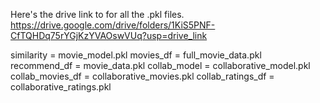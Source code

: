 Here's the drive link to for all the .pkl files.
https://drive.google.com/drive/folders/1KiS5PNF-CfTQHDq75rYGjKzYVAOswVUq?usp=drive_link

similarity = movie_model.pkl
movies_df = full_movie_data.pkl
recommend_df = movie_data.pkl
collab_model = collaborative_model.pkl
collab_movies_df = collaborative_movies.pkl
collab_ratings_df = collaborative_ratings.pkl
